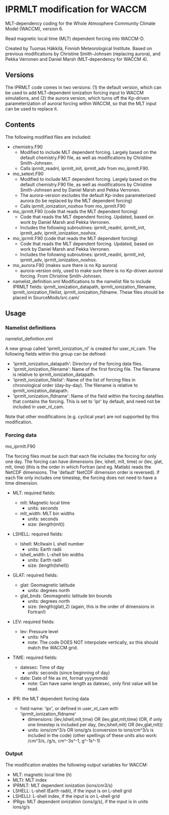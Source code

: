 # IPRMLT modification for WACCM
MLT-dependency coding for the Whole Atmosphere Community Climate Model (WACCM),
version 6.

Read magnetic local time (MLT) dependent forcing into WACCM-D.

Created by Tuomas Häkkilä, Finnish Meteorological Institute.
Based on previous modifications by Christine Smith-Johnsen (replacing aurora), and
Pekka Verronen and Daniel Marsh (MLT-dependency for WACCM 4).

## Versions
The IPRMLT code comes in two versions: (1) the default version, which can be used
to add MLT-dependent ionization forcing input to WACCM simulations, and (2) the
aurora version, which turns off the Kp-driven parameterization of auroral forcing
within WACCM, so that the MLT input can be used to replace it.

## Contents
The following modified files are included:
- chemistry.F90
    - Modified to include MLT dependent forcing. Largely based on the default
      chemistry.F90 file, as well as modifications by Christine Smith-Johnsen.
    - Calls iprmlt_readnl, iprmlt_init, iprmlt_adv from mo_iprmlt.F90.
- mo_setext.F90
    - Modified to include MLT dependent forcing. Largely based on the default
      chemistry.F90 file, as well as modifications by Christine Smith-Johnsen
      and by Daniel Marsh and Pekka Verronen.
    - The aurora-version excludes the default Kp-index parameterized aurora
      (to be replaced by the MLT dependent forcing) 
    - Calls iprmlt_ionization_noxhox from mo_iprmlt.F90
- mo_iprmlt.F90 (code that reads the MLT dependent forcing)
    - Code that reads the MLT dependent forcing. Updated, based on work by
      Daniel Marsh and Pekka Verronen.
    - Includes the following subroutines: iprmlt_readnl, iprmlt_init,
      iprmlt_adv, iprmlt_ionization_noxhox.
- mo_iprmlt.F90 (code that reads the MLT dependent forcing)
    - Code that reads the MLT dependent forcing. Updated, based on work by
      Daniel Marsh and Pekka Verronen.
    - Includes the following subroutines: iprmlt_readnl, iprmlt_init,
      iprmlt_adv, iprmlt_ionization_noxhox.
- mo_aurora.F90 (makes sure there is no Kp aurora)
    - aurora-version only, used to make sure there is no Kp-driven auroral
      forcing. From Christine Smith-Johnsen.
- namelist_definition.xml
        Modifications to the namelist file to include IPRMLT fields:
        iprmlt_ionization_datapath, iprmlt_ionization_filename,
        iprmlt_ionization_filelist, iprmlt_ionization_fldname.
These files should be placed in SourceMods/src.cam/

## Usage
### Namelist definitions
namelist_definition.xml

A new group called 'iprmlt_ionization_nl' is created for user_nl_cam. The
following fields within this group can be defined:
- 'iprmlt_ionization_datapath': Directory of the forcing data files.
- 'iprmlt_ionization_filename': Name of the first forcing file. The filename
  is relative to iprmlt_ionization_datapath.
- 'iprmlt_ionization_filelist': Name of the list of forcing files in
  chronological order (day-by-day). The filename is relative to
  iprmlt_ionization_datapath.
- 'iprmlt_ionization_fldname': Name of the field within the forcing datafiles
  that contains the forcing. This is set to 'ipr' by default, and need
  not be included in user_nl_cam.

Note that other modifications (e.g. cyclical year) are not supported by this
modification.

### Forcing data
mo_iprmlt.F90
    
The forcing files must be such that each file includes the forcing for only
one day. The forcing can have dimensions (lev, lshell, mlt, time) or
(lev, glat, mlt, time) (this is the order in which Fortran (and eg. Matlab)
reads the NetCDF dimensions. The 'default' NetCDF dimension order is
reversed). If each file only includes one timestep, the forcing does not
need to have a time dimension.

- MLT: required fields:
    - mlt: Magnetic local time
        - units: seconds
    - mlt_width: MLT bin widths
        - units: seconds
        - size: (length(mlt))
- LSHELL: required fields:
    - lshell: McIlwain L shell number
        - units: Earth radii
    - lshell_width: L-shell bin widths
        - units: Earth radii
        - size: (length(lshell))
- GLAT: required fields:
    - glat: Geomagnetic latitude
        - units: degrees north
    - glat_bnds: Geomagnetic latitude bin bounds
        - units: degrees north
        - size: (length(glat),2) (again, this is the order of dimensions in Fortran!)
- LEV: required fields:
    - lev: Pressure level
        - units: hPa
        - note: The code DOES NOT interpolate vertically, so this should
          match the WACCM grid.
- TIME: required fields:
    - datesec: Time of day
        - units: seconds (since beginning of day)
    - date: Date of file as int, format yyyymmdd
        - note: Can have same length as datesec, only first value will be read.

- IPR: the MLT dependent forcing data
    - field name: 'ipr', or defined in user_nl_cam with
      'iprmlt_ionization_fldname'
        - dimensions: (lev,lshell,mlt,time) OR (lev,glat,mlt,time) (OR, if only
          one timestep is included per day, (lev,lshell,mlt) OR
          (lev,glat,mlt))
        - units: ions/cm^3/s OR ions/g/s (conversion to ions/cm^3/s is included
          in the code) (other spellings of these units also work: /cm^3/s,
          /g/s, cm^-3s^-1, g^-1s^-1)

### Output

The modification enables the following output variables for WACCM:
- MLT: magnetic local time (h)
- MLTI: MLT index
- IPRMLT: MLT dependent ionization (ions/cm3/s)
- LSHELL: L-shell (Earth radii), if the input is on L-shell grid
- LSHELLI: L-shell index, if the input is on L-shell grid
- IPRgs: MLT dependent ionization (ions/g/s), if the input is in units ions/g/s
